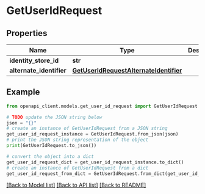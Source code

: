 # GetUserIdRequest


## Properties

Name | Type | Description | Notes
------------ | ------------- | ------------- | -------------
**identity_store_id** | **str** |  | 
**alternate_identifier** | [**GetUserIdRequestAlternateIdentifier**](GetUserIdRequestAlternateIdentifier.md) |  | 

## Example

```python
from openapi_client.models.get_user_id_request import GetUserIdRequest

# TODO update the JSON string below
json = "{}"
# create an instance of GetUserIdRequest from a JSON string
get_user_id_request_instance = GetUserIdRequest.from_json(json)
# print the JSON string representation of the object
print(GetUserIdRequest.to_json())

# convert the object into a dict
get_user_id_request_dict = get_user_id_request_instance.to_dict()
# create an instance of GetUserIdRequest from a dict
get_user_id_request_from_dict = GetUserIdRequest.from_dict(get_user_id_request_dict)
```
[[Back to Model list]](../README.md#documentation-for-models) [[Back to API list]](../README.md#documentation-for-api-endpoints) [[Back to README]](../README.md)


